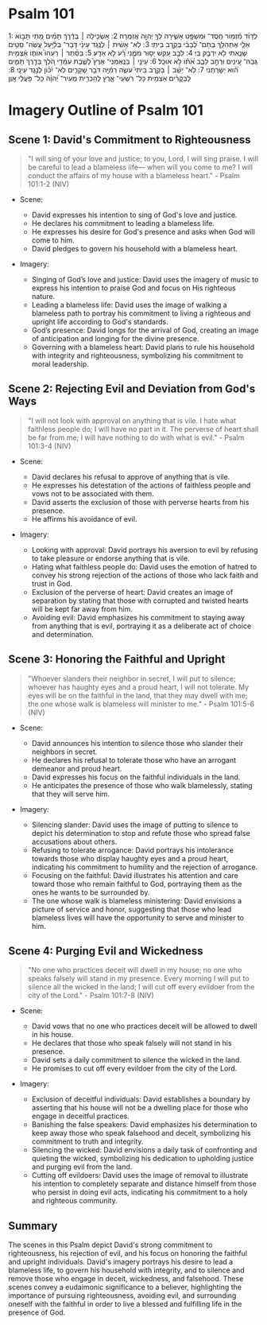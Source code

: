 # Psalm 101
1: לְדָוִ֗ד מִ֫זְמ֥וֹר חֶֽסֶד־ וּמִשְׁפָּ֥ט אָשִׁ֑ירָה לְךָ֖ יְהוָ֣ה אֲזַמֵּֽרָה׃
2: אַשְׂכִּ֤ילָה ׀ בְּדֶ֬רֶךְ תָּמִ֗ים מָ֭תַי תָּב֣וֹא אֵלָ֑י אֶתְהַלֵּ֥ךְ בְּתָם־ לְ֝בָבִ֗י בְּקֶ֣רֶב בֵּיתִֽי׃
3: לֹֽא־ אָשִׁ֨ית ׀ לְנֶ֥גֶד עֵינַ֗י דְּֽבַר־ בְּלִ֫יָּ֥עַל עֲשֹֽׂה־ סֵטִ֥ים שָׂנֵ֑אתִי לֹ֖א יִדְבַּ֣ק בִּֽי׃
4: לֵבָ֣ב עִ֭קֵּשׁ יָס֣וּר מִמֶּ֑נִּי רָ֝֗ע לֹ֣א אֵדָֽע׃
5: בַסֵּ֨תֶר ׀ רֵעֵהוּ֮ אוֹת֪וֹ אַ֫צְמִ֥ית גְּֽבַהּ־ עֵ֭ינַיִם וּרְחַ֣ב לֵבָ֑ב אֹ֝ת֗וֹ לֹ֣א אוּכָֽל׃
6: עֵינַ֤י ׀ בְּנֶֽאֶמְנֵי־ אֶרֶץ֮ לָשֶׁ֪בֶת עִמָּ֫דִ֥י הֹ֭לֵךְ בְּדֶ֣רֶךְ תָּמִ֑ים ה֝֗וּא יְשָׁרְתֵֽנִי׃
7: לֹֽא־ יֵשֵׁ֨ב ׀ בְּקֶ֥רֶב בֵּיתִי֮ עֹשֵׂ֪ה רְמִ֫יָּ֥ה דֹּבֵ֥ר שְׁקָרִ֑ים לֹֽא־ יִ֝כּ֗וֹן לְנֶ֣גֶד עֵינָֽי׃
8: לַבְּקָרִ֗ים אַצְמִ֥ית כָּל־ רִשְׁעֵי־ אָ֑רֶץ לְהַכְרִ֥ית מֵֽעִיר־ יְ֝הוָ֗ה כָּל־ פֹּ֥עֲלֵי אָֽוֶן׃

# Imagery Outline of Psalm 101

## Scene 1: David's Commitment to Righteousness

> "I will sing of your love and justice; to you, Lord, I will sing praise. I will be careful to lead a blameless life— when will you come to me? I will conduct the affairs of my house with a blameless heart." - Psalm 101:1-2 (NIV)

- Scene:
  - David expresses his intention to sing of God's love and justice.
  - He declares his commitment to leading a blameless life.
  - He expresses his desire for God's presence and asks when God will come to him.
  - David pledges to govern his household with a blameless heart.

- Imagery:
  - Singing of God’s love and justice: David uses the imagery of music to express his intention to praise God and focus on His righteous nature.
  - Leading a blameless life: David uses the image of walking a blameless path to portray his commitment to living a righteous and upright life according to God's standards.
  - God’s presence: David longs for the arrival of God, creating an image of anticipation and longing for the divine presence.
  - Governing with a blameless heart: David plans to rule his household with integrity and righteousness, symbolizing his commitment to moral leadership.

## Scene 2: Rejecting Evil and Deviation from God's Ways

> "I will not look with approval on anything that is vile. I hate what faithless people do; I will have no part in it. The perverse of heart shall be far from me; I will have nothing to do with what is evil." - Psalm 101:3-4 (NIV)

- Scene:
  - David declares his refusal to approve of anything that is vile.
  - He expresses his detestation of the actions of faithless people and vows not to be associated with them.
  - David asserts the exclusion of those with perverse hearts from his presence.
  - He affirms his avoidance of evil.

- Imagery:
  - Looking with approval: David portrays his aversion to evil by refusing to take pleasure or endorse anything that is vile.
  - Hating what faithless people do: David uses the emotion of hatred to convey his strong rejection of the actions of those who lack faith and trust in God.
  - Exclusion of the perverse of heart: David creates an image of separation by stating that those with corrupted and twisted hearts will be kept far away from him.
  - Avoiding evil: David emphasizes his commitment to staying away from anything that is evil, portraying it as a deliberate act of choice and determination.

## Scene 3: Honoring the Faithful and Upright

> "Whoever slanders their neighbor in secret, I will put to silence; whoever has haughty eyes and a proud heart, I will not tolerate. My eyes will be on the faithful in the land, that they may dwell with me; the one whose walk is blameless will minister to me." - Psalm 101:5-6 (NIV)

- Scene:
  - David announces his intention to silence those who slander their neighbors in secret.
  - He declares his refusal to tolerate those who have an arrogant demeanor and proud heart.
  - David expresses his focus on the faithful individuals in the land.
  - He anticipates the presence of those who walk blamelessly, stating that they will serve him.

- Imagery:
  - Silencing slander: David uses the image of putting to silence to depict his determination to stop and refute those who spread false accusations about others.
  - Refusing to tolerate arrogance: David portrays his intolerance towards those who display haughty eyes and a proud heart, indicating his commitment to humility and the rejection of arrogance.
  - Focusing on the faithful: David illustrates his attention and care toward those who remain faithful to God, portraying them as the ones he wants to be surrounded by.
  - The one whose walk is blameless ministering: David envisions a picture of service and honor, suggesting that those who lead blameless lives will have the opportunity to serve and minister to him.

## Scene 4: Purging Evil and Wickedness

> "No one who practices deceit will dwell in my house; no one who speaks falsely will stand in my presence. Every morning I will put to silence all the wicked in the land; I will cut off every evildoer from the city of the Lord." - Psalm 101:7-8 (NIV)

- Scene:
  - David vows that no one who practices deceit will be allowed to dwell in his house.
  - He declares that those who speak falsely will not stand in his presence.
  - David sets a daily commitment to silence the wicked in the land.
  - He promises to cut off every evildoer from the city of the Lord.

- Imagery:
  - Exclusion of deceitful individuals: David establishes a boundary by asserting that his house will not be a dwelling place for those who engage in deceitful practices.
  - Banishing the false speakers: David emphasizes his determination to keep away those who speak falsehood and deceit, symbolizing his commitment to truth and integrity.
  - Silencing the wicked: David envisions a daily task of confronting and quieting the wicked, symbolizing his dedication to upholding justice and purging evil from the land.
  - Cutting off evildoers: David uses the image of removal to illustrate his intention to completely separate and distance himself from those who persist in doing evil acts, indicating his commitment to a holy and righteous community.

## Summary

The scenes in this Psalm depict David's strong commitment to righteousness, his rejection of evil, and his focus on honoring the faithful and upright individuals. David's imagery portrays his desire to lead a blameless life, to govern his household with integrity, and to silence and remove those who engage in deceit, wickedness, and falsehood. These scenes convey a eudaimonic significance to a believer, highlighting the importance of pursuing righteousness, avoiding evil, and surrounding oneself with the faithful in order to live a blessed and fulfilling life in the presence of God.